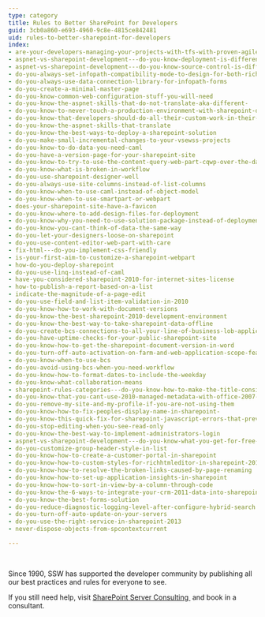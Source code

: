 ```yaml
---
type: category
title: Rules to Better SharePoint for Developers
guid: 3cb0a860-e693-4960-9c8e-4815ce842481
uid: rules-to-better-sharepoint-for-developers
index:
- are-your-developers-managing-your-projects-with-tfs-with-proven-agilescrum-and-alm-strategies
- aspnet-vs-sharepoint-development---do-you-know-deployment-is-different
- aspnet-vs-sharepoint-development---do-you-know-source-control-is-different
- do-you-always-set-infopath-compatibility-mode-to-design-for-both-rich-and-web-client-forms
- do-you-always-use-data-connection-library-for-infopath-forms
- do-you-create-a-minimal-master-page
- do-you-know-common-web-configuration-stuff-you-will-need
- do-you-know-the-aspnet-skills-that-do-not-translate-aka-different-
- do-you-know-to-never-touch-a-production-environment-with-sharepoint-designer
- do-you-know-that-developers-should-do-all-their-custom-work-in-their-own-sharepoint-development-environment
- do-you-know-the-aspnet-skills-that-translate
- do-you-know-the-best-ways-to-deploy-a-sharepoint-solution
- do-you-make-small-incremental-changes-to-your-vsewss-projects
- do-you-know-to-do-data-you-need-caml
- do-you-have-a-version-page-for-your-sharepoint-site
- do-you-know-to-try-to-use-the-content-query-web-part-cqwp-over-the-data-view-web-part-dvwp
- do-you-know-what-is-broken-in-workflow
- do-you-use-sharepoint-designer-well
- do-you-always-use-site-columns-instead-of-list-columns
- do-you-know-when-to-use-caml-instead-of-object-model
- do-you-know-when-to-use-smartpart-or-webpart
- does-your-sharepoint-site-have-a-favicon
- do-you-know-where-to-add-design-files-for-deployment
- do-you-know-why-you-need-to-use-solution-package-instead-of-deployment-manually
- do-you-know-you-cant-think-of-data-the-same-way
- do-you-let-your-designers-loose-on-sharepoint
- do-you-use-content-editor-web-part-with-care
- fix-html---do-you-implement-css-friendly
- is-your-first-aim-to-customize-a-sharepoint-webpart
- how-do-you-deploy-sharepoint
- do-you-use-linq-instead-of-caml
- have-you-considered-sharepoint-2010-for-internet-sites-license
- how-to-publish-a-report-based-on-a-list
- indicate-the-magnitude-of-a-page-edit
- do-you-use-field-and-list-item-validation-in-2010
- do-you-know-how-to-work-with-document-versions
- do-you-know-the-best-sharepoint-2010-development-environment
- do-you-know-the-best-way-to-take-sharepoint-data-offline
- do-you-create-bcs-connections-to-all-your-line-of-business-lob-applications
- do-you-have-uptime-checks-for-your-public-sharepoint-site
- do-you-know-how-to-get-the-sharepoint-document-version-in-word
- do-you-turn-off-auto-activation-on-farm-and-web-application-scope-features
- do-you-know-when-to-use-bcs
- do-you-avoid-using-bcs-when-you-need-workflow
- do-you-know-how-to-format-dates-to-include-the-weekday
- do-you-know-what-collaboration-means
- sharepoint-rules-categories---do-you-know-how-to-make-the-title-consistent
- do-you-know-that-you-cant-use-2010-managed-metadata-with-office-2007-out-of-the-box
- do-you-remove-my-site-and-my-profile-if-you-are-not-using-them
- do-you-know-how-to-fix-peoples-display-name-in-sharepoint-
- do-you-know-this-quick-fix-for-sharepoint-javascript-errors-that-prevents-you-from-switching-page-layout
- do-you-stop-editing-when-you-see-read-only
- do-you-know-the-best-way-to-implement-administrators-login
- aspnet-vs-sharepoint-development---do-you-know-what-you-get-for-free-out-of-the-box
- do-you-customize-group-header-style-in-list
- do-you-know-how-to-create-a-customer-portal-in-sharepoint
- do-you-know-how-to-custom-styles-for-richhtmleditor-in-sharepoint-2013
- do-you-know-how-to-resolve-the-broken-links-caused-by-page-renaming
- do-you-know-how-to-set-up-application-insights-in-sharepoint
- do-you-know-how-to-sort-in-view-by-a-column-through-code
- do-you-know-the-6-ways-to-integrate-your-crm-2011-data-into-sharepoint-2010
- do-you-know-the-best-forms-solution
- do-you-reduce-diagnostic-logging-level-after-configure-hybrid-search
- do-you-turn-off-auto-update-on-your-servers
- do-you-use-the-right-service-in-sharepoint-2013
- never-dispose-objects-from-spcontextcurrent

---
```

<p>​ <br></p><p>Since 1990, SSW has supported the developer community by publishing all our best practices and rules for everyone to see.&#160;</p><p>If you still need help, visit&#160;<a href="http&#58;//www.ssw.com.au/ssw/Consulting/SharePoint.aspx">SharePoint Server Consulting </a>&#160;and book in a consultant.</p>


